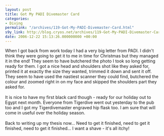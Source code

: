 ```yaml
---
layout: post
title: Got My PADI Divemaster Card
categories:
- Diving
permalink: "/archives/119-Got-My-PADI-Divemaster-Card.html"
s9y_link: http://blog.cryos.net/archives/119-Got-My-PADI-Divemaster-Card.html
date: 2006-12-22 15:13:26.000000000 +00:00
---
```

When I got back from work today I had a very big letter from PADI. I didn't think they were going to get it to me in time for Christmas but they managed it in the end! They seem to have butchered the photo I took so long getting ready for them. I got a nice head and shoulders shot like they asked for, printed it at exactly the size they wanted, trimmed it down and sent it off. They seem to have used the nastiest scanner they could find, butchered the colour and zoomed right in on my face and skipped the shoulders part they asked for.<br />
<br />
It is nice to have my first black card though - ready for our holiday out to Egypt next month. Everyone from Tigerdive went out yesterday to the pub too and I got my Tigerdivemaster engraved hip flask too. I am sure that will come in useful over the holiday season.<br />
<br />
Back to writing up my thesis now... Need to get it finished, need to get it finished, need to get it finished... I want a shave - it's all itchy!
